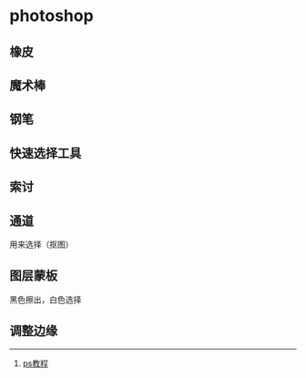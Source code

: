 # photoshop 
<!-- :skill: -->

## 橡皮
## 魔术棒
## 钢笔
## 快速选择工具
## 索讨
## 通道
用来选择（抠图）
## 图层蒙板
黑色擦出，白色选择
## 调整边缘
----
1. [ps教程](https://www.zhihu.com/question/62211230/answer/774409138)
